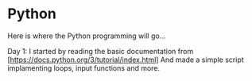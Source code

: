 # Python
Here is where the Python programming will go...

Day 1: 
I started by reading the basic documentation from [https://docs.python.org/3/tutorial/index.html]
And made a simple script implamenting loops, input functions and more.
